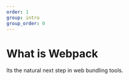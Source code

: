 ```yaml
---
order: 1
group: intro
group_order: 0
---
```


# What is Webpack

Its the natural next step in web bundling tools.
